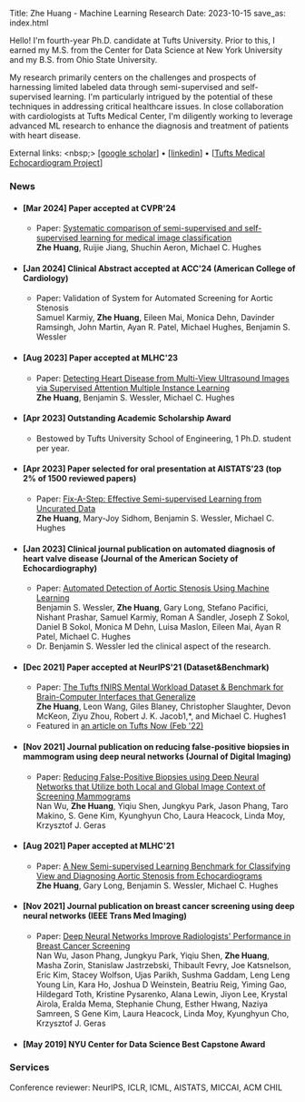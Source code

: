 Title: Zhe Huang - Machine Learning Research
Date: 2023-10-15
save_as: index.html

<div class="intro-text">
<p>Hello! I'm fourth-year Ph.D. candidate at Tufts University. Prior to this, I earned my M.S. from the Center for Data Science at New York University and my B.S. from Ohio State University.</p>

<p>My research primarily centers on the challenges and prospects of harnessing limited labeled data through semi-supervised and self-supervised learning. I'm particularly intrigued by the potential of these techniques in addressing critical healthcare issues. In close collaboration with cardiologists at Tufts Medical Center, I'm diligently working to leverage advanced ML research to enhance the diagnosis and treatment of patients with heart disease.</p>

</div>

External links:
<nbsp;>
[[google scholar](https://scholar.google.com/citations?hl=en&user=txh41pQAAAAJ&view_op=list_works)]
&#8226;
[[linkedin](https://www.linkedin.com/in/zhe-huang-7aa065113/)]
&#8226;
[[Tufts Medical Echocardiogram Project](https://tmed.cs.tufts.edu/)]


### News

<ul class="list-group">
    <li class="list-group-item">
        <h4 class="list-group-item-heading">
            [Mar 2024] Paper accepted at CVPR'24
        </h4>
        <ul>
            <li>
                Paper: <a href="https://arxiv.org/abs/2307.08919">Systematic comparison of semi-supervised and self-supervised learning for medical image classification</a>
                <br>
                <span class="authors"><strong>Zhe Huang</strong>, Ruijie Jiang, Shuchin Aeron, Michael C. Hughes</span>
            </li>            
        </ul>
    </li>
    <li class="list-group-item">
        <h4 class="list-group-item-heading">
            [Jan 2024] Clinical Abstract accepted at ACC'24 (American College of Cardiology)
        </h4>
        <ul>
            <li>
                Paper: Validation of System for Automated Screening for Aortic Stenosis
                <br>
                <span class="authors">Samuel Karmiy, <strong>Zhe Huang</strong>, Eileen Mai, Monica Dehn, Davinder Ramsingh, John Martin, Ayan R. Patel, Michael Hughes, Benjamin S. Wessler</span>
            </li>            
        </ul>
    </li>
    <li class="list-group-item">
        <h4 class="list-group-item-heading">
            [Aug 2023] Paper accepted at MLHC'23
        </h4>
        <ul>
            <li>
                Paper: <a href="https://arxiv.org/abs/2306.00003">Detecting Heart Disease from Multi-View Ultrasound Images via Supervised Attention Multiple Instance Learning</a>
                <br>
                <span class="authors"><strong>Zhe Huang</strong>, Benjamin S. Wessler, Michael C. Hughes</span>
            </li>            
        </ul>
    </li>
    <li class="list-group-item">
        <h4 class="list-group-item-heading">
            [Apr 2023] Outstanding Academic Scholarship Award
        </h4>
        <ul>
            <li>
                Bestowed by Tufts University School of Engineering, 1 Ph.D. student per year.
            </li>            
        </ul>
    </li>
    <li class="list-group-item">
        <h4 class="list-group-item-heading">
            [Apr 2023] Paper selected for oral presentation at AISTATS'23 (top 2% of 1500 reviewed papers)
        </h4>
        <ul>
            <li>
                Paper: <a href="https://arxiv.org/abs/2208.11870">Fix-A-Step: Effective Semi-supervised Learning from Uncurated Data</a>
                <br>
                <span class="authors"><strong>Zhe Huang</strong>, Mary-Joy Sidhom, Benjamin S. Wessler, Michael C. Hughes</span>
            </li>
<!--             <li>Paper: <a href="https://arxiv.org/abs/2208.11870">Fix-A-Step: Effective Semi-supervised Learning from Uncurated Data</a></li>
            <li><strong>Zhe Huang</strong>, Mary-Joy Sidhom, Benjamin S. Wessler, Michael C. Hughes</li> -->
        </ul>
    </li>
    <li class="list-group-item">
        <h4 class="list-group-item-heading">
            [Jan 2023] Clinical journal publication on automated diagnosis of heart valve disease (Journal of the American Society of Echocardiography)
        </h4>
        <ul>
            <li>
                Paper: <a href="https://pubmed.ncbi.nlm.nih.gov/36641103/">Automated Detection of Aortic Stenosis Using Machine Learning</a>
                <br>
                <span class="authors">Benjamin S. Wessler, <strong>Zhe Huang</strong>, Gary Long, Stefano Pacifici, Nishant Prashar, Samuel Karmiy, Roman A Sandler, Joseph Z Sokol, Daniel B Sokol, Monica M Dehn, Luisa Maslon, Eileen Mai, Ayan R Patel, Michael C. Hughes </span>
            </li>
            <li>
                Dr. Benjamin S. Wessler led the clinical aspect of the research.
            </li>
        </ul>
    </li>
    <li class="list-group-item">
        <h4 class="list-group-item-heading">
            [Dec 2021] Paper accepted at NeurIPS'21 (Dataset&amp;Benchmark)
        </h4>
        <ul>
            <li>
                Paper: <a href="https://datasets-benchmarks-proceedings.neurips.cc/paper/2021/file/bd686fd640be98efaae0091fa301e613-Paper-round2.pdf">The Tufts fNIRS Mental Workload Dataset & Benchmark for Brain-Computer Interfaces that Generalize</a>
            <br>
                <span class="authors"><strong>Zhe Huang</strong>, Leon Wang, Giles Blaney, Christopher Slaughter, Devon McKeon, Ziyu Zhou, Robert J. K. Jacob1,*, and Michael C. Hughes1</span>
            </li>
            <li> Featured in <a href="https://now.tufts.edu/articles/getting-better-performance-brains-and-computers">an article on Tufts Now (Feb '22)</a></li>
        </ul>
    </li>
    <li class="list-group-item">
        <h4 class="list-group-item-heading">
            [Nov 2021] Journal publication on reducing false-positive biopsies in mammogram using deep neural networks (Journal of Digital Imaging)
        </h4>
            <ul>
                <li>
                    Paper: <a href="https://link.springer.com/article/10.1007/s10278-021-00530-6">Reducing False-Positive Biopsies using Deep Neural Networks that Utilize both Local and Global Image Context of Screening Mammograms</a>
                    <br>
                    <span class="authors"> Nan Wu, <strong>Zhe Huang</strong>, Yiqiu Shen, Jungkyu Park, Jason Phang, Taro Makino, S. Gene Kim, Kyunghyun Cho, Laura Heacock, Linda Moy, Krzysztof J. Geras</span>
                </li>
            </ul>
    </li>
    <li class="list-group-item">
        <h4 class="list-group-item-heading">
            [Aug 2021] Paper accepted at MLHC'21
        </h4>
            <ul>
                <li>
                    Paper: <a href="https://arxiv.org/abs/2108.00080">A New Semi-supervised Learning Benchmark for Classifying View and Diagnosing Aortic Stenosis from Echocardiograms</a>
                    <br>
                    <span class="authors"><strong>Zhe Huang</strong>, Gary Long, Benjamin S. Wessler, Michael C. Hughes</span>
                </li>
            </ul>
    </li>
    <li class="list-group-item">
        <h4 class="list-group-item-heading">
            [Nov 2021] Journal publication on breast cancer screening using deep neural networks (IEEE Trans Med Imaging)
        </h4>
            <ul>
                <li>
                    Paper: <a href="https://pubmed.ncbi.nlm.nih.gov/31603772/">Deep Neural Networks Improve Radiologists' Performance in Breast Cancer Screening</a>
                    <br>
                    <span class="authors"> Nan Wu, Jason Phang, Jungkyu Park, Yiqiu Shen, <strong>Zhe Huang</strong>, Masha Zorin, Stanislaw Jastrzebski, Thibault Fevry, Joe Katsnelson, Eric Kim, Stacey Wolfson, Ujas Parikh, Sushma Gaddam, Leng Leng Young Lin, Kara Ho, Joshua D Weinstein, Beatriu Reig, Yiming Gao, Hildegard Toth, Kristine Pysarenko, Alana Lewin, Jiyon Lee, Krystal Airola, Eralda Mema, Stephanie Chung, Esther Hwang, Naziya Samreen, S Gene Kim, Laura Heacock, Linda Moy, Kyunghyun Cho, Krzysztof J. Geras</span>
                </li>
            </ul>
    </li>
    <li class="list-group-item">
        <h4 class="list-group-item-heading">
            [May 2019] NYU Center for Data Science Best Capstone Award
        </h4>
    </li>
</ul>

### Services
Conference reviewer: NeurIPS, ICLR, ICML, AISTATS, MICCAI, ACM CHIL
        